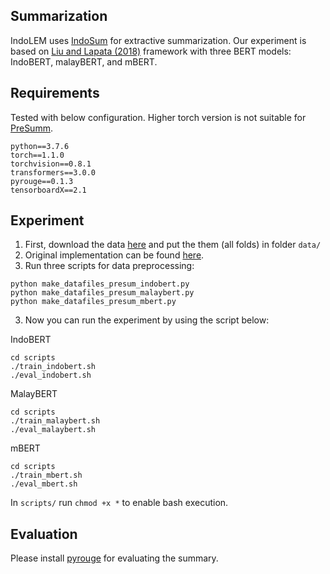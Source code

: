 ## Summarization

IndoLEM uses [IndoSum](https://arxiv.org/abs/1810.05334) for extractive summarization.
Our experiment is based on [Liu and Lapata (2018)](https://arxiv.org/abs/1908.08345) framework with three BERT models: IndoBERT, malayBERT, and mBERT.

## Requirements
Tested with below configuration. Higher torch version is not suitable for [PreSumm](https://github.com/nlpyang/PreSumm).
```
python==3.7.6
torch==1.1.0
torchvision==0.8.1
transformers==3.0.0
pyrouge==0.1.3
tensorboardX==2.1
```

## Experiment

1. First, download the data [here](https://drive.google.com/file/d/1OgYbPfXFAv3TbwP1Qcwt_CC9cVWSJaco/view) and put the them (all folds) in folder `data/`
2. Original implementation can be found [here](https://github.com/nlpyang/PreSumm).
3. Run three scripts for data preprocessing:
```
python make_datafiles_presum_indobert.py
python make_datafiles_presum_malaybert.py
python make_datafiles_presum_mbert.py
```
3. Now you can run the experiment by using the script below:

IndoBERT
```
cd scripts
./train_indobert.sh
./eval_indobert.sh
```
MalayBERT
```
cd scripts
./train_malaybert.sh
./eval_malaybert.sh
```
mBERT
```
cd scripts
./train_mbert.sh
./eval_mbert.sh
```
In `scripts/` run `chmod +x *` to enable bash execution.

## Evaluation

Please install [pyrouge](https://github.com/bheinzerling/pyrouge) for evaluating the summary.
